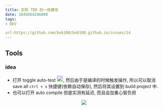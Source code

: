 ```yaml
---
title: 实现 TDD 的一些捷径
date: 1649264246000
tags:
- DEV

url:https://github.com/bxb100/bxb100.github.io/issues/14
---
```

## Tools
### idea

* 打开 toggle auto-test <img src="https://user-images.githubusercontent.com/20685961/162027045-d3259d53-70d2-4e48-8e0c-f3a992e180e5.png" width="20" height="20">, 然后由于是编译的时候触发操作, 所以可以取消 save all `ctrl + s`  快捷键(依赖自动保存), 然后将其设置到 build project 中. 
* 也可以打开 auto compile 但是实测有延迟, 而且会加重心智负担

<p align="center">
<img src="https://user-images.githubusercontent.com/20685961/162026667-654a24f6-8065-430e-aeaa-0b26fc59ab4b.png" >
</p>
